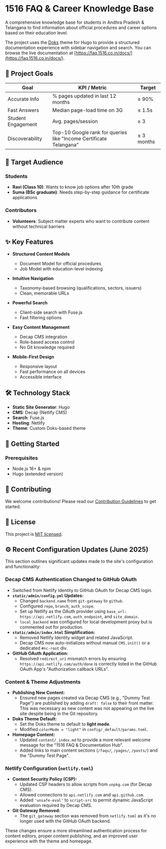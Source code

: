 # 1516 FAQ & Career Knowledge Base

A comprehensive knowledge base for students in Andhra Pradesh & Telangana to find information about official procedures and career options based on their education level.

The project uses the [Doks](https://getdoks.org/) theme for Hugo to provide a
structured documentation experience with sidebar navigation and search. You can
browse the live documentation at [https://faq.1516.co.in/docs/](https://faq.1516.co.in/docs/).

## 🎯 Project Goals

| Goal | KPI / Metric | Target |
|------|-------------|--------|
| Accurate Info | % pages updated in last 12 months | ≥ 90% |
| Fast Answers | Median page-load time on 3G | ≤ 1.5s |
| Student Engagement | Avg. pages/session | ≥ 3 |
| Discoverability | Top-10 Google rank for queries like "Income Certificate Telangana" | ≤ 3 months |

## 👥 Target Audience

### Students
- **Ravi (Class 10)**: Wants to know job options after 10th grade
- **Suma (BSc graduate)**: Needs step-by-step guidance for certificate applications

### Contributors
- **Volunteers**: Subject matter experts who want to contribute content without technical barriers

## ✨ Key Features

- **Structured Content Models**
  - Document Model for official procedures
  - Job Model with education-level indexing

- **Intuitive Navigation**
  - Taxonomy-based browsing (qualifications, sectors, issuers)
  - Clean, memorable URLs

- **Powerful Search**
  - Client-side search with Fuse.js
  - Fast filtering options

- **Easy Content Management**
  - Decap CMS integration
  - Role-based access control
  - No Git knowledge required

- **Mobile-First Design**
  - Responsive layout
  - Fast performance on all devices
  - Accessible interface

## 🛠️ Technology Stack

- **Static Site Generator**: Hugo
- **CMS**: Decap (Netlify CMS)
- **Search**: Fuse.js
- **Hosting**: Netlify
- **Theme**: Custom Doks-based theme

## 🚀 Getting Started

### Prerequisites
- Node.js 16+ & npm
- Hugo (extended version)


## 🤝 Contributing

We welcome contributions! Please read our [Contribution Guidelines](CONTRIBUTING.md) to get started.

## 📄 License

This project is [MIT licensed](LICENSE).

## ⚙️ Recent Configuration Updates (June 2025)

This section outlines significant updates made to the site's configuration and functionality:

### Decap CMS Authentication Changed to GitHub OAuth
- Switched from Netlify Identity to GitHub OAuth for Decap CMS login.
- **`static/admin/config.yml` Updates:**
    - Changed `backend.name` from `git-gateway` to `github`.
    - Configured `repo`, `branch`, `auth_scope`.
    - Set up Netlify as the OAuth provider using `base_url: https://api.netlify.com`, `auth_endpoint`, and `site_domain`.
    - `local_backend` was configured for local development proxy but is commented out for production.
- **`static/admin/index.html` Simplification:**
    - Removed Netlify Identity widget and related JavaScript.
    - Decap CMS now auto-initializes without manual `CMS.init()` or a dedicated `#nc-root` div.
- **GitHub OAuth Application:**
    - Resolved `redirect_uri` mismatch errors by ensuring `https://api.netlify.com/auth/done` is correctly listed in the GitHub OAuth App's "Authorization callback URLs".

### Content & Theme Adjustments
- **Publishing New Content:**
    - Ensured new pages created via Decap CMS (e.g., "Dummy Test Page") are published by adding `draft: false` to their front matter. This was necessary as new content was not appearing on the live site despite being in the Git repository.
- **Doks Theme Default:**
    - Set the Doks theme to default to **light mode**.
    - Modified `colorMode = "light"` in `config/_default/params.toml`.
- **Homepage Content:**
    - Updated `content/_index.md` to provide a more relevant welcome message for the "1516 FAQ & Documentation Hub".
    - Added links to main content sections (`/faqs/`, `/pages/`, `/posts/`) and the "Dummy Test Page".

### Netlify Configuration (`netlify.toml`)
- **Content Security Policy (CSP):**
    - Updated CSP headers to allow scripts from `unpkg.com` (for Decap CMS).
    - Allowed connections to `api.netlify.com` and `api.github.com`.
    - Added `'unsafe-eval'` to `script-src` to permit dynamic JavaScript evaluation required by Decap CMS.
- **Git Gateway Removed:**
    - The `git_gateway` section was removed from `netlify.toml` as it's no longer used with the GitHub OAuth backend.

These changes ensure a more streamlined authentication process for content editors, proper content publishing, and an improved user experience with the theme and homepage.
